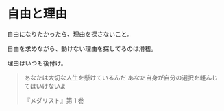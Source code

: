 # 自由と理由

自由になりたかったら、理由を探さないこと。

自由を求めながら、動けない理由を探してるのは滑稽。

理由はいつも後付け。

> あなたは大切な人生を懸けているんだ
> あなた自身が自分の選択を軽んじてはいけないよ
>
> 『メダリスト』第 1 巻
